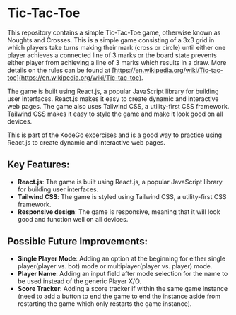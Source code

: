# Tic-Tac-Toe

This repository contains a simple Tic-Tac-Toe game, otherwise known as Noughts and Crosses. This is a simple game consisting of a 3x3 grid in which players take turns making their mark (cross or circle) until either one player achieves a connected line of 3 marks or the board state prevents either player from achieving a line of 3 marks which results in a draw. More details on the rules can be found at [https://en.wikipedia.org/wiki/Tic-tac-toe](https://en.wikipedia.org/wiki/Tic-tac-toe). 

The game is built using React.js, a popular JavaScript library for building user interfaces. React.js makes it easy to create dynamic and interactive web pages. The game also uses Tailwind CSS, a utility-first CSS framework. Tailwind CSS makes it easy to style the game and make it look good on all devices.

This is part of the KodeGo excercises and is a good way to practice using React.js to create dynamic and interactive web pages.

## Key Features:

- **React.js**: The game is built using React.js, a popular JavaScript library for building user interfaces.
- **Tailwind CSS**: The game is styled using Tailwind CSS, a utility-first CSS framework.
- **Responsive design**: The game is responsive, meaning that it will look good and function well on all devices.

## Possible Future Improvements:

- **Single Player Mode**: Adding an option at the beginning for either single player(player vs. bot) mode or multiplayer(player vs. player) mode.
- **Player Name**: Adding an input field after mode selection for the name to be used instead of the generic Player X/O.
- **Score Tracker**: Adding a score tracker if within the same game instance (need to add a button to end the game to end the instance aside from restarting the game which only restarts the game instance).